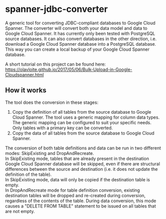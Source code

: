 # spanner-jdbc-converter
A generic tool for converting JDBC-compliant databases to Google Cloud Spanner. The converter will convert both your data model and data to Google Cloud Spanner. It has currently only been tested with PostgreSQL source databases.
It can also convert databases in the other direction, i.e. download a Google Cloud Spanner database into a PostgreSQL database. This way you can create a local backup of your Google Cloud Spanner database.

A short tutorial on this project can be found here: https://olavloite.github.io/2017/05/06/Bulk-Upload-in-Google-Cloudspanner.html

## How it works
The tool does the conversion in these stages:<br>
1. Copy the definition of all tables from the source database to Google Cloud Spanner. The tool uses a generic mapping for column data types. The generic mapping can be configured to suit your specific needs. Only tables with a primary key can be converted. <br>
2. Copy the data of all tables from the source database to Google Cloud Spanner.<br>


The conversion of both table definitions and data can be run in two different modes: SkipExisting and DropAndRecreate. <br>
In SkipExisting mode, tables that are already present in the destination Google Cloud Spanner database will be skipped, even if there are structural differences between the source and destination (i.e. it does not update the definition of the table). <br>
In SkipExisting mode, data will only be copied if the destination table is empty. <br>
In DropAndRecreate mode for table definition conversion, existing destination tables will be dropped and re-created during conversion, regardless of the contents of the table. During data conversion, this mode causes a "DELETE FROM TABLE" statement to be issued on all tables that are not empty.
